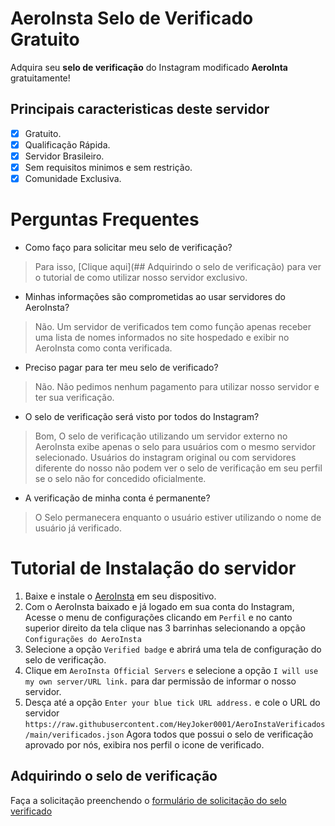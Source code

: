 # AeroInsta Selo de Verificado Gratuito
Adquira seu **selo de verificação** do Instagram modificado **AeroInta** gratuitamente!

## Principais caracteristicas deste servidor
- [x] Gratuito.
- [x] Qualificação Rápida.
- [x] Servidor Brasileiro.
- [x] Sem requisitos minimos e sem restrição.
- [x] Comunidade Exclusiva.

# Perguntas Frequentes
- Como faço para solicitar meu selo de verificação?
> Para isso, [Clique aqui](## Adquirindo o selo de verificação) para ver o tutorial de como utilizar nosso servidor exclusivo.
- Minhas informações são comprometidas ao usar servidores do AeroInsta?
> Não. Um servidor de verificados tem como função apenas receber uma lista de nomes informados no site hospedado e exibir no AeroInsta como conta verificada.
- Preciso pagar para ter meu selo de verificado?
> Não. Não pedimos nenhum pagamento para utilizar nosso servidor e ter sua verificação.
- O selo de verificação será visto por todos do Instagram?
> Bom, O selo de verificação utilizando um servidor externo no AeroInsta exibe apenas o selo para usuários com o mesmo servidor selecionado. Usuários do instagram original ou com servidores diferente do nosso não podem ver o selo de verificação em seu perfil se o selo não for concedido oficialmente.
- A verificação de minha conta é permanente?
> O Selo permanecera enquanto o usuário estiver utilizando o nome de usuário já verificado.

# Tutorial de Instalação do servidor
1. Baixe e instale o [AeroInsta](https://pt.aeroinsta.com/) em seu dispositivo.
2. Com o AeroInsta baixado e já logado em sua conta do Instagram, Acesse o menu de configurações clicando em `Perfil` e no canto superior direito da tela clique nas 3 barrinhas selecionando a opção `Configurações do AeroInsta`
3. Selecione a opção `Verified badge` e abrirá uma tela de configuração do selo de verificação.
4. Clique em `AeroInsta Official Servers` e selecione a opção `I will use my own server/URL link.` para dar permissão de informar o nosso servidor.
5. Desça até a opção `Enter your blue tick URL address.` e cole o URL do servidor `https://raw.githubusercontent.com/HeyJoker0001/AeroInstaVerificados/main/verificados.json`
Agora todos que possui o selo de verificação aprovado por nós, exibira nos perfil o icone de verificado.

## Adquirindo o selo de verificação
Faça a solicitação preenchendo o [formulário de solicitação do selo verificado](https://forms.gle/3TCNabQZRebfvn336)
